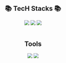 <div align=center><h2>📚 TecH Stacks 📚</h2></div>

<div align=center> 
  <img src="https://img.shields.io/badge/python-3776AB?style=flat-square&logo=python&logoColor=white">
  <img src="https://img.shields.io/badge/ros-22314E?style=flat-square&logo=ros&logoColor=white"> 
  <img src="https://img.shields.io/badge/c++-00599C?style=flat-square&logo=c%2B%2B&logoColor=white"> 
</div>

</br>


<div align=center><h2>Tools</h2></div>

<div align=center> 
  <img src="https://img.shields.io/badge/VisualStudioCode-007ACC?style=flat-square&logo=Visual Studio Code&logoColor=white">
  <img src="https://img.shields.io/badge/GitHub-181717?style=flat-square&logo=github&logoColor=white">
  
</div>